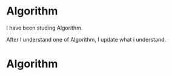 # Algorithm

I have been studing Algorithm.

After I understand one of Algorithm,
I update what i understand.
# Algorithm
